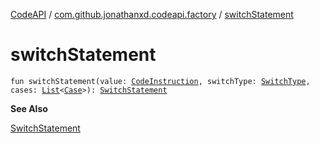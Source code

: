 [CodeAPI](../index.md) / [com.github.jonathanxd.codeapi.factory](index.md) / [switchStatement](.)

# switchStatement

`fun switchStatement(value: `[`CodeInstruction`](../com.github.jonathanxd.codeapi/-code-instruction.md)`, switchType: `[`SwitchType`](../com.github.jonathanxd.codeapi.base/-switch-type/index.md)`, cases: `[`List`](https://kotlinlang.org/api/latest/jvm/stdlib/kotlin.collections/-list/index.html)`<`[`Case`](../com.github.jonathanxd.codeapi.base/-case/index.md)`>): `[`SwitchStatement`](../com.github.jonathanxd.codeapi.base/-switch-statement/index.md)

**See Also**

[SwitchStatement](../com.github.jonathanxd.codeapi.base/-switch-statement/index.md)

